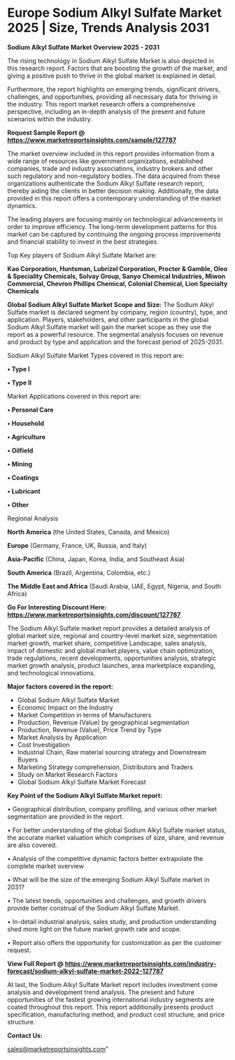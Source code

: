  # Europe Sodium Alkyl Sulfate Market 2025 | Size, Trends Analysis 2031

<Strong> Sodium Alkyl Sulfate Market Overview 2025 - 2031</strong>

The rising technology in Sodium Alkyl Sulfate Market is also depicted in this research report. Factors that are boosting the growth of the market, and giving a positive push to thrive in the global market is explained in detail.

Furthermore, the report highlights on emerging trends, significant drivers, challenges, and opportunities, providing all necessary data for thriving in the industry. This report market research offers a comprehensive perspective, including an in-depth analysis of the present and future scenarios within the industry.

<strong>Request Sample Report @ <a href=https://www.marketreportsinsights.com/sample/127787>https://www.marketreportsinsights.com/sample/127787</a></strong>

The market overview included in this report provides information from a wide range of resources like government organizations, established companies, trade and industry associations, industry brokers and other such regulatory and non-regulatory bodies. The data acquired from these organizations authenticate the Sodium Alkyl Sulfate research report, thereby aiding the clients in better decision making. Additionally, the data provided in this report offers a contemporary understanding of the market dynamics.

The leading players are focusing mainly on technological advancements in order to improve efficiency. The long-term development patterns for this market can be captured by continuing the ongoing process improvements and financial stability to invest in the best strategies.

Top Key players of Sodium Alkyl Sulfate Market are:

<strong>Kao Corporation, Huntsman, Lubrizol Corporation, Procter & Gamble, Oleo & Speciality Chemicals, Solvay Group, Sanyo Chemical Industries, Miwon Commercial, Chevron Phillips Chemical, Colonial Chemical, Lion Specialty Chemicals</strong>

<strong><b>Global Sodium Alkyl Sulfate Market Scope and Size:</b></strong>
The Sodium Alkyl Sulfate market is declared segment by company, region (country), type, and application. Players, stakeholders, and other participants in the global Sodium Alkyl Sulfate market will gain the market scope as they use the report as a powerful resource. The segmental analysis focuses on revenue and product by type and application and the forecast period of 2025-2031.

Sodium Alkyl Sulfate Market Types covered in this report are:

<strong>• Type I

• Type II</strong>

Market Applications covered in this report are:

<strong>• Personal Care

• Household

• Agriculture

• Oilfield

• Mining

• Coatings

• Lubricant

• Other</strong> 

Regional Analysis

<strong>North America</strong> (the United States, Canada, and Mexico)

<strong>Europe</strong> (Germany, France, UK, Russia, and Italy)

<strong>Asia-Pacific</strong> (China, Japan, Korea, India, and Southeast Asia)

<strong>South America</strong> (Brazil, Argentina, Colombia, etc.)

<strong>The Middle East and Africa</strong> (Saudi Arabia, UAE, Egypt, Nigeria, and South Africa)

<strong>Go For Interesting Discount Here: <a href=https://www.marketreportsinsights.com/discount/127787>https://www.marketreportsinsights.com/discount/127787</a></strong>

The Sodium Alkyl Sulfate market report provides a detailed analysis of global market size, regional and country-level market size, segmentation market growth, market share, competitive Landscape, sales analysis, impact of domestic and global market players, value chain optimization, trade regulations, recent developments, opportunities analysis, strategic market growth analysis, product launches, area marketplace expanding, and technological innovations.

<strong><b>Major factors covered in the report:</b></strong>
<ul>
  <li>Global Sodium Alkyl Sulfate Market </li>
  <li>Economic Impact on the Industry</li>
  <li>Market Competition in terms of Manufacturers</li>
  <li>Production, Revenue (Value) by geographical segmentation</li>
  <li>Production, Revenue (Value), Price Trend by Type</li>
  <li>Market Analysis by Application</li>
  <li>Cost Investigation</li>
  <li>Industrial Chain, Raw material sourcing strategy and Downstream Buyers</li>
  <li>Marketing Strategy comprehension, Distributors and Traders</li>
  <li>Study on Market Research Factors</li>
  <li>Global Sodium Alkyl Sulfate Market Forecast</li>
</ul>

<strong><b>Key Point of the Sodium Alkyl Sulfate Market report:</b></strong>

• Geographical distribution, company profiling, and various other market segmentation are provided in the report.

• For better understanding of the global Sodium Alkyl Sulfate market status, the accurate market valuation which comprises of size, share, and revenue are also covered.

• Analysis of the competitive dynamic factors better extrapolate the complete market overview

• What will be the size of the emerging Sodium Alkyl Sulfate market in 2031?

• The latest trends, opportunities and challenges, and growth drivers provide better construal of the Sodium Alkyl Sulfate Market.

• In-detail industrial analysis, sales study, and production understanding shed more light on the future market growth rate and scope.

• Report also offers the opportunity for customization as per the customer request.

<strong><b>View Full Report @ <a href=https://www.marketreportsinsights.com/industry-forecast/sodium-alkyl-sulfate-market-2022-127787>https://www.marketreportsinsights.com/industry-forecast/sodium-alkyl-sulfate-market-2022-127787</a></b></strong>


At last, the Sodium Alkyl Sulfate Market report includes investment come analysis and development trend analysis. The present and future opportunities of the fastest growing international industry segments are coated throughout this report. This report additionally presents product specification, manufacturing method, and product cost structure, and price structure.

<strong>Contact Us:</strong>

sales@marketreportsinsights.com"
